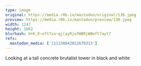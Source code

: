 ```yaml
---
type: image
original: https://media.r0b.io/mastodon/original/130.jpeg
preview: https://media.r0b.io/mastodon/preview/130.jpeg
width: 1247
height: 1662
blurhash: U+K_E~oft7xu~qj[ayRjofWBRjWBoft7ayt7
refs:
  mastodon_media: ['111130642012670313']
---
```


Looking at a tall concrete brutalist tower in black and white
